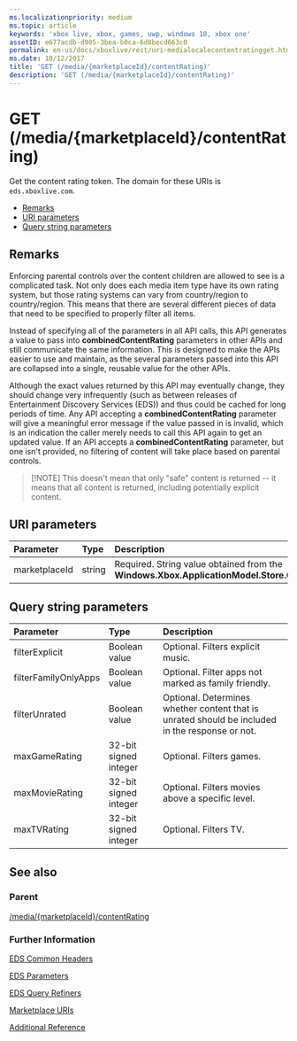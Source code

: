 ```yaml
---
ms.localizationpriority: medium
ms.topic: article
keywords: 'xbox live, xbox, games, uwp, windows 10, xbox one'
assetID: e677acdb-d905-3bea-b0ca-6d8becd663c0
permalink: en-us/docs/xboxlive/rest/uri-medialocalecontentratingget.html
ms.date: 10/12/2017
title: 'GET (/media/{marketplaceId}/contentRating)'
description: 'GET (/media/{marketplaceId}/contentRating)'
---
```


# GET \(/media/{marketplaceId}/contentRating\)

Get the content rating token. The domain for these URIs is `eds.xboxlive.com`.

* [Remarks](get-media-marketplaceid-contentrating.md#ID4EV)
* [URI parameters](get-media-marketplaceid-contentrating.md#ID4ELB)
* [Query string parameters](get-media-marketplaceid-contentrating.md#ID4EWB)

## Remarks <a id="ID4EV"></a>

Enforcing parental controls over the content children are allowed to see is a complicated task. Not only does each media item type have its own rating system, but those rating systems can vary from country/region to country/region. This means that there are several different pieces of data that need to be specified to properly filter all items.

Instead of specifying all of the parameters in all API calls, this API generates a value to pass into **combinedContentRating** parameters in other APIs and still communicate the same information. This is designed to make the APIs easier to use and maintain, as the several parameters passed into this API are collapsed into a single, reusable value for the other APIs.

Although the exact values returned by this API may eventually change, they should change very infrequently \(such as between releases of Entertainment Discovery Services \(EDS\)\) and thus could be cached for long periods of time. Any API accepting a **combinedContentRating** parameter will give a meaningful error message if the value passed in is invalid, which is an indication the caller merely needs to call this API again to get an updated value. If an API accepts a **combinedContentRating** parameter, but one isn't provided, no filtering of content will take place based on parental controls.

> \[!NOTE\] This doesn't mean that only "safe" content is returned -- it means that all content is returned, including potentially explicit content.

## URI parameters <a id="ID4ELB"></a>

| Parameter | Type | Description |
| :--- | :--- | :--- |
| marketplaceId | string | Required. String value obtained from the **Windows.Xbox.ApplicationModel.Store.Configuration.MarketplaceId**. |

## Query string parameters <a id="ID4EWB"></a>

| Parameter | Type | Description |
| :--- | :--- | :--- |
| filterExplicit | Boolean value | Optional. Filters explicit music. |
| filterFamilyOnlyApps | Boolean value | Optional. Filter apps not marked as family friendly. |
| filterUnrated | Boolean value | Optional. Determines whether content that is unrated should be included in the response or not. |
| maxGameRating | 32-bit signed integer | Optional. Filters games. |
| maxMovieRating | 32-bit signed integer | Optional. Filters movies above a specific level. |
| maxTVRating | 32-bit signed integer | Optional. Filters TV. |

## See also <a id="ID4E5D"></a>

### Parent <a id="ID4EAE"></a>

[/media/{marketplaceId}/contentRating](https://github.com/LucienHH/docs-xsapi/tree/8aaeb3d77dec37e3bd2a1d99ea913649665f2490/work-in-progress/marketplace/uri-medialocalecontentrating.md)

### Further Information <a id="ID4EKE"></a>

[EDS Common Headers](https://github.com/LucienHH/docs-xsapi/tree/8aaeb3d77dec37e3bd2a1d99ea913649665f2490/additional/edscommonheaders.md)

[EDS Parameters](https://github.com/LucienHH/docs-xsapi/tree/8aaeb3d77dec37e3bd2a1d99ea913649665f2490/additional/edsparameters.md)

[EDS Query Refiners](https://github.com/LucienHH/docs-xsapi/tree/8aaeb3d77dec37e3bd2a1d99ea913649665f2490/additional/edsqueryrefiners.md)

[Marketplace URIs](https://github.com/LucienHH/docs-xsapi/tree/8aaeb3d77dec37e3bd2a1d99ea913649665f2490/work-in-progress/marketplace/atoc-reference-marketplace.md)

[Additional Reference](https://github.com/LucienHH/docs-xsapi/tree/8aaeb3d77dec37e3bd2a1d99ea913649665f2490/additional/atoc-xboxlivews-reference-additional.md)


